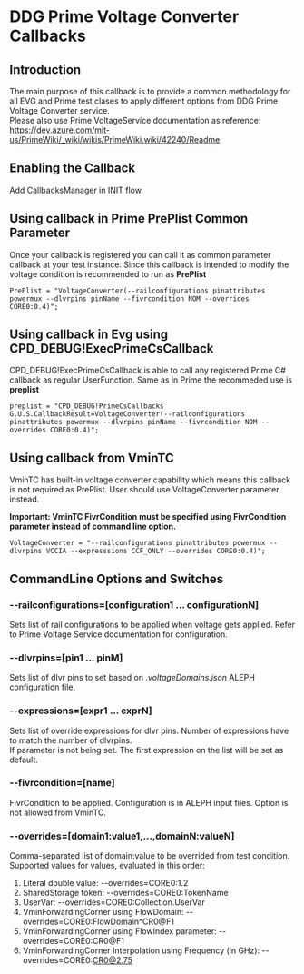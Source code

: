 ﻿# DDG Prime Voltage Converter Callbacks  

## Introduction
The main purpose of this callback is to provide a common methodology for all EVG and Prime test clases to apply different options from DDG Prime Voltage Converter service.<br>
Please also use Prime VoltageService documentation as reference:<br>
https://dev.azure.com/mit-us/PrimeWiki/_wiki/wikis/PrimeWiki.wiki/42240/Readme

## Enabling the Callback
Add CallbacksManager in INIT flow.

## Using callback in Prime PrePlist Common Parameter
Once your callback is registered you can call it as common parameter callback at your test instance. Since this callback is intended to modify the voltage condition is recommended to run as **PrePlist** <br>

`
PrePlist = "VoltageConverter(--railconfigurations pinattributes powermux --dlvrpins pinName --fivrcondition NOM --overrides CORE0:0.4)";
`


## Using callback in Evg using CPD_DEBUG!ExecPrimeCsCallback 
CPD_DEBUG!ExecPrimeCsCallback  is able to call any registered Prime C# callback as regular UserFunction. Same as in Prime the recommeded use is **preplist**

`
preplist = "CPD_DEBUG!PrimeCsCallbacks G.U.S.CallbackResult=VoltageConverter(--railconfigurations pinattributes powermux --dlvrpins pinName --fivrcondition NOM --overrides CORE0:0.4)";
`

## Using callback from VminTC
VminTC has built-in voltage converter capability which means this callback is not required as PrePlist. User should use VoltageConverter parameter instead.

**Important: VminTC FivrCondition must be specified using FivrCondition parameter instead of command line option.**

`
VoltageConverter = "--railconfigurations pinattributes powermux --dlvrpins VCCIA --expresssions CCF_ONLY --overrides CORE0:0.4)";
`

## CommandLine Options and Switches

### --railconfigurations=[configuration1 ... configurationN]
Sets list of rail configurations to be applied when voltage gets applied. Refer to Prime Voltage Service documentation for configuration.
### --dlvrpins=[pin1 ... pinM]
Sets list of dlvr pins to set based on *.voltageDomains.json* ALEPH configuration file.
### --expressions=[expr1 ... exprN]
Sets list of override expressions for dlvr pins. Number of expressions have to match the number of dlvrpins.<br>
If parameter is not being set. The first expression on the list will be set as default.
### --fivrcondition=[name]
FivrCondition to be applied. Configuration is in ALEPH input files. Option is not allowed from VminTC.
### --overrides=[domain1:value1,...,domainN:valueN]
Comma-separated list of domain:value to be overrided from test condition.  
Supported values for values, evaluated in this order:  
1.  Literal double value: --overrides=CORE0:1.2  
2.  SharedStorage token: --overrides=CORE0:TokenName  
3.  UserVar: --overrides=CORE0:Collection.UserVar  
3.  VminForwardingCorner using FlowDomain: --overrides=CORE0:FlowDomain^CR0@F1  
4.  VminForwardingCorner using FlowIndex parameter: --overrides=CORE0:CR0@F1  
5.  VminForwardingCorner Interpolation using Frequency (in GHz): --overrides=CORE0:CR0@2.75  

